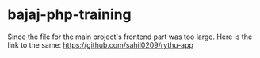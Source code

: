 # bajaj-php-training

Since the file for the main project's frontend part was too large. Here is the link to the same: https://github.com/sahil0209/rythu-app

